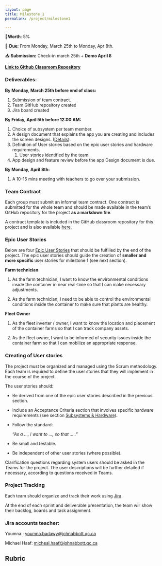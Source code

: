 ```yaml
---
layout: page
title: Milestone 1
permalink: /project/milestone1

---
```


📝**Worth**: 5%

📅 **Due:** From Monday, March 25th to Monday, Apr 8th.

📥 **Submission:** Check-in march 25th + **Demo April 8**

[**Link to Github Classroom Repository**](https://classroom.github.com/a/ZKGepmmw)

### Deliverables:

**By Monday, March 25th before end of class:**

1. Submission of team contract.
2. Team GitHub repository created
3. Jira board created

**By Friday, April 5th before 12:00 AM:**

1. Choice of subsystem per team member.
2. A design document that explains the app you are creating and includes the screen designs. ([Details](https://arefmourtada.github.io/ADIII-W23/#/Project/Project_Milestone1)).
3. Definition of User stories based on the epic user stories and hardware requirements.
   1. User stories identified by the team.
4. App design and feature review before the app Design document is due.

**By Monday, April 8th:**

1. A 10-15 mins meeting with teachers to go over your submission.

### Team Contract

Each group must submit an informal team contract. One contract is submitted for the whole team and should be made available in the team’s GitHub repository for the project **as a markdown file**.

A contract template is included in the GitHub classroom repository for this project and is also available [here](./TeamContractTemplate).

### Epic User Stories

Below are four [Epic User Stories](https://www.atlassian.com/agile/project-management/epics#:~:text=What%20is%20an%20agile%20epic,over%20a%20set%20of%20sprints.) that should be fulfilled by the end of the project. The epic user stories should guide the creation of **smaller and more specific** user stories for milestone 1 (see next section).

**Farm technician**

1. As the farm technician, I want to know the environmental conditions inside the container in near real-time so that I can make necessary adjustments.

1. As the farm technician, I need to be able to control the environmental conditions inside the container to make sure that plants are healthy.

**Fleet Owner**

1. As the fleet inverter / owner, I want to know the location and placement of the container farms so that I can track company assets.

1. As the fleet owner, I want to be informed of security issues inside the container farm so that I can mobilize an appropriate response.

### Creating of User stories

The project must be organized and managed using the Scrum methodology. Each team is required to define the user stories that they will implement in the course of the project.

The user stories should:

- Be derived from one of the epic user stories described in the previous section.

- Include an Acceptance Criteria section that involves specific hardware requirements (see section [Subsystems & Hardware](https://docs.google.com/document/d/1r5b5m1fvmDRZswrYxSoVx0ezlDFAbBRMkoZBTXbzJ6Y/edit#heading=h.8ny33raoupe0)).

- Follow the standard:

  *“As a …, I want to …, so that … .”*

- Be small and testable.

- Be independent of other user stories (where possible).

Clarification questions regarding system users should be asked in the Teams for the project. The user descriptions will be further detailed if necessary, according to questions received in Teams.

### Project Tracking

Each team should organize and track their work using [Jira](https://www.atlassian.com/software/jira).

At the end of each sprint and deliverable presentation, the team will show their backlog, boards and task assignment.

### Jira accounts teacher:

Youmna : youmna.badawy@johnabbott.qc.ca

Michael Haaf: micheal.haaf@johnabbott.qc.ca





## Rubric